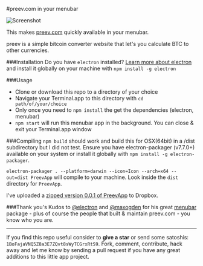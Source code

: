 #preev.com in your menubar

![Screenshot](https://www.dropbox.com/s/bi93ufx5kghiqd3/github_menubar_electron.jpg?raw=1)

This makes [preev.com](http://preev.com) quickly available in your menubar.

preev is a simple bitcoin converter website that let's you calculate BTC to other currencies.

###Installation
Do you have `electron` installed? [Learn more about electron](https://github.com/electron/electron) and install it globally on your machine with `npm install -g electron`

###Usage
 - Clone or download this repo to a directory of your choice
 - Navigate your Terminal.app to this directory with `cd path/of/your/choice`
 - Only once you need to `npm install` the get the dependencies (electron, menubar)
 - `npm start` will run this menubar app in the background. You can close & exit your Terminal.app window

###Compiling
`npm build` should work and build this for OSX(64bit) in a /dist subdirectory but I did not test. Ensure you have electron-packager (v7.7.0+) available on your system or install it globally with `npm install -g electron-packager`. 

`electron-packager . --platform=darwin --icon=Icon --arch=x64 --out=dist PreevApp` will compile to your machine. Look inside the `dist` directory for `PreevApp`.

I've uploaded a [zipped version 0.0.1 of PreevApp](https://bit.ly/2bAhEcp) to Dropbox.

###Thank you's
Kudos to [@electron](https://github.com/electron/) and [@maxogden](https://github.com/maxogden) for his great [menubar](https://github.com/maxogden/menubar) package - plus of course the people that built & maintain preev.com - you know who you are.

* * *
If you find this repo useful consider to **give a star** or send some satoshis: `1BoFajaVNQ5Z8a3E7ZQvt8sWyTCGrxRtS9`.
Fork, comment, contribute, hack away and let me know by sending a pull request if you have any great additions to this little app project.
